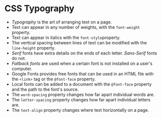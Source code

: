 

# CSS Typography

- *Typography* is the art of arranging text on a page.
- Text can appear in any number of weights, with the `font-weight` property.
- Text can appear in italics with the `font-style`property.
- The vertical spacing between lines of text can be modified with the `line-height` property.
- *Serif* fonts have extra details on the ends of each letter. *Sans-Serif* fonts do not.
- *Fallback fonts* are used when a certain font is not installed on a user's computer.
- Google Fonts provides free fonts that can be used in an HTML file with the `<link>` tag or the `@font-face` property.
- Local fonts can be added to a document with the `@font-face` property and the path to the font's source.
- The `word-spacing` property changes how far apart individual words are.
- The `letter-spacing` property changes how far apart individual letters are.
- The `text-align` property changes where text horizontally on a page.